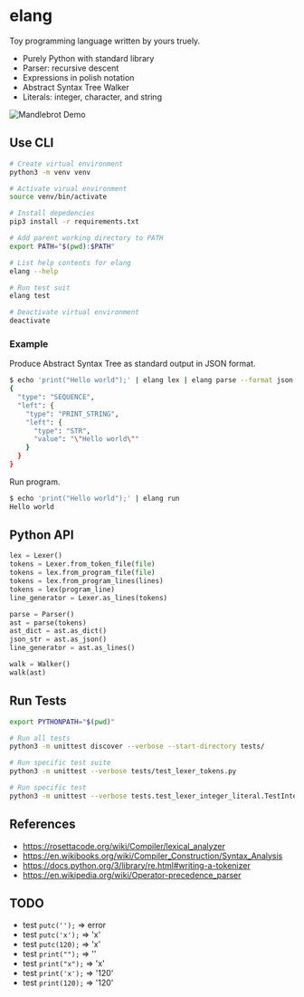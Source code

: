 elang
=====

Toy programming language written by yours truely.
- Purely Python with standard library
- Parser: recursive descent
- Expressions in polish notation
- Abstract Syntax Tree Walker
- Literals: integer, character, and string

![Mandlebrot Demo](./demo.gif)

## Use CLI

```bash
# Create virtual environment
python3 -m venv venv

# Activate virual environment
source venv/bin/activate

# Install depedencies
pip3 install -r requirements.txt

# Add parent working directory to PATH
export PATH="$(pwd):$PATH"

# List help contents for elang
elang --help

# Run test suit
elang test

# Deactivate virtual environment
deactivate
```

### Example

Produce Abstract Syntax Tree as standard output in JSON format.

```bash
$ echo 'print("Hello world");' | elang lex | elang parse --format json
{
  "type": "SEQUENCE",
  "left": {
    "type": "PRINT_STRING",
    "left": {
      "type": "STR",
      "value": "\"Hello world\""
    }
  }
}
```

Run program.

```bash
$ echo 'print("Hello world");' | elang run
Hello world
```

## Python API

```python
lex = Lexer()
tokens = Lexer.from_token_file(file)
tokens = lex.from_program_file(file)
tokens = lex.from_program_lines(lines)
tokens = lex(program_line)
line_generator = Lexer.as_lines(tokens)
```

```python
parse = Parser()
ast = parse(tokens)
ast_dict = ast.as_dict()
json_str = ast.as_json()
line_generator = ast.as_lines()
```

```python
walk = Walker()
walk(ast)
```

## Run Tests

```bash
export PYTHONPATH="$(pwd)"

# Run all tests
python3 -m unittest discover --verbose --start-directory tests/

# Run specific test suite
python3 -m unittest --verbose tests/test_lexer_tokens.py

# Run specific test
python3 -m unittest --verbose tests.test_lexer_integer_literal.TestIntegerLiteral.test_positive_integers
```

## References
- https://rosettacode.org/wiki/Compiler/lexical_analyzer
- https://en.wikibooks.org/wiki/Compiler_Construction/Syntax_Analysis
- https://docs.python.org/3/library/re.html#writing-a-tokenizer
- https://en.wikipedia.org/wiki/Operator-precedence_parser

## TODO

- test `putc('');` => error
- test `putc('x');` => 'x'
- test `putc(120);` => 'x'
- test `print("");` => ''
- test `print("x");` => 'x'
- test `print('x');` => '120'
- test `print(120);` => '120'
